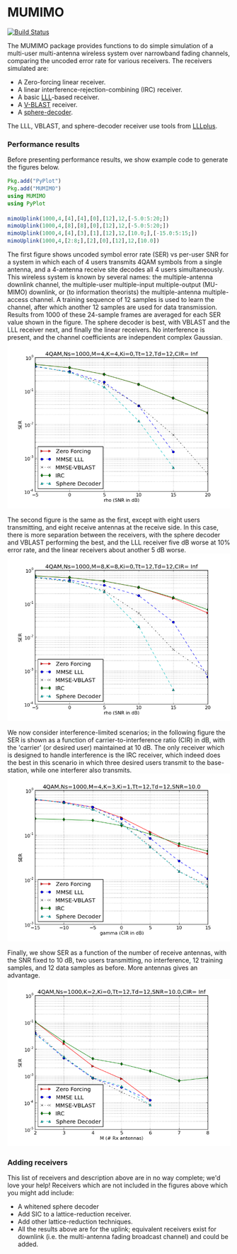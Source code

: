 # MUMIMO

[![Build Status](https://travis-ci.org/christianpeel/MUMIMO.jl.svg?branch=master)](https://travis-ci.org/christianpeel/MUMIMO.jl)

The MUMIMO package provides functions to do simple simulation of
a multi-user multi-antenna wireless system over narrowband fading
channels, comparing the uncoded error rate for various
receivers. The receivers simulated are:
* A Zero-forcing linear receiver.
* A linear interference-rejection-combining (IRC) receiver.
* A basic [LLL](https://en.wikipedia.org/wiki/Lenstra%E2%80%93Lenstra%E2%80%93Lov%C3%A1sz_lattice_basis_reduction_algorithm)-based receiver. 
* A [V-BLAST](https://en.wikipedia.org/wiki/Bell_Laboratories_Layered_Space-Time) receiver. 
* A [sphere-decoder](https://en.wikipedia.org/wiki/Lattice_problem#Sphere_decoding).

The LLL, VBLAST, and sphere-decoder receiver use tools from
[LLLplus](https://github.com/christianpeel/LLLplus.jl). 

### Performance results

Before presenting performance results, we show example code to
generate the figures below.
```julia
Pkg.add("PyPlot")
Pkg.add("MUMIMO")
using MUMIMO
using PyPlot

mimoUplink(1000,4,[4],[4],[0],[12],12,[-5.0:5:20;])
mimoUplink(1000,4,[8],[8],[0],[12],12,[-5.0:5:20;])
mimoUplink(1000,4,[4],[3],[1],[12],12,[10.0;],[-15.0:5:15;])
mimoUplink(1000,4,[2:8;],[2],[0],[12],12,[10.0])
```
The first figure shows uncoded symbol error rate (SER) vs per-user SNR
for a system in which each of 4 users transmits 4QAM symbols from a
single antenna, and a 4-antenna receive site decodes all 4 users
simultaneously. This wireless system is known by several names: the
multiple-antenna downlink channel, the multiple-user multiple-input
multiple-output (MU-MIMO) downlink, or (to information theorists) the
multiple-antenna multiple-access channel.  A training sequence of 12
samples is used to learn the channel, after which another 12 samples
are used for data transmission. Results from 1000 of these 24-sample
frames are averaged for each SER value shown in the figure.  The
sphere decoder is best, with VBLAST and the LLL receiver next, and
finally the linear receivers. No interference is present, and the
channel coefficients are independent complex Gaussian.
![SER vs SNR 4 Ant](benchmark/perfVsSNRqpsk4ant.png)

The second figure is the same as the first, except with eight users
transmitting, and eight receive antennas at the receive side. In this
case, there is more separation between the receivers, with the sphere
decoder and VBLAST performing the best, and the LLL receiver five dB
worse at 10% error rate, and the linear receivers about another 5
dB worse.
![SER vs SNR 8 Ant](benchmark/perfVsSNRqpsk8ant.png)

We now consider interference-limited scenarios; in the following
figure the SER is shown as a function of carrier-to-interference ratio
(CIR) in dB, with the 'carrier' (or desired user) maintained at 10
dB. The only receiver which is designed to handle interference is the
IRC receiver, which indeed does the best in this scenario in which
three desired users transmit to the base-station, while one
interferer also transmits.
![SER vs CIR](benchmark/perfVsCIRqpsk4ant.png)

Finally, we show SER as a function of the number of receive antennas,
with the SNR fixed to 10 dB, two users transmitting, no interference,
12 training samples, and 12 data samples as before. More antennas
gives an advantage.
![SER vs Num Ant](benchmark/perfVsMqpsk2user.png)

### Adding receivers

This list of receivers and description above are in no way complete;
we'd love your help! Receivers which are not included in the
figures above which you might add include:
* A whitened sphere decoder
* Add SIC to a lattice-reduction receiver.
* Add other lattice-reduction techniques.
* All the results above are for the uplink; equivalent receivers exist
  for downlink (i.e. the multi-antenna fading broadcast channel) and
  could be added.

